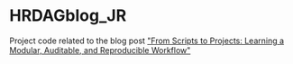 # HRDAGblog_JR
Project code related to the blog post ["From Scripts to Projects: Learning a Modular, Auditable, and Reproducible Workflow"](https://hrdag.org/tech-notes/modular-auditable-reproducible.html)
